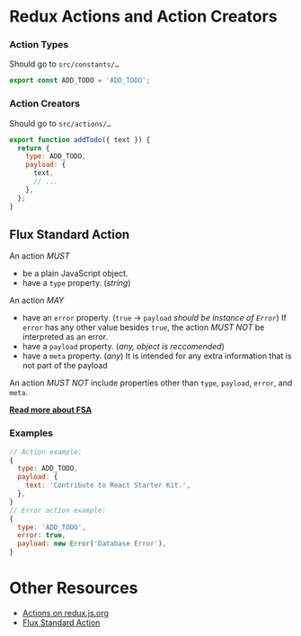 # Redux Actions and Action Creators

### Action Types

Should go to `src/constants/…`

```js
export const ADD_TODO = 'ADD_TODO';
```

### Action Creators

Should go to `src/actions/…`

```js
export function addTodo({ text }) {
  return {
    type: ADD_TODO,
    payload: {
      text,
      // ...
    },
  };
}
```

## Flux Standard Action

An action _MUST_

- be a plain JavaScript object.
- have a `type` property. (_string_)

An action _MAY_

- have an `error` property. (`true` → `payload` _should be instance of `Error`_)
  If `error` has any other value besides `true`, the action _MUST NOT_ be interpreted as an error.
- have a `payload` property. (_any, object is reccomended_)
- have a `meta` property. (_any_)
  It is intended for any extra information that is not part of the payload

An action _MUST NOT_ include properties other than `type`, `payload`, `error`, and `meta`.

[**Read more about FSA**](https://github.com/redux-utilities/flux-standard-action#flux-standard-action)

### Examples

```js
// Action example:
{
  type: ADD_TODO,
  payload: {
    text: 'Contribute to React Starter Kit.',
  },
}
// Error action example:
{
  type: 'ADD_TODO',
  error: true,
  payload: new Error('Database Error'),
}
```

# Other Resources

- [Actions on redux.js.org](https://redux.js.org/basics/actions)
- [Flux Standard Action](https://github.com/redux-utilities/flux-standard-action#flux-standard-action)
